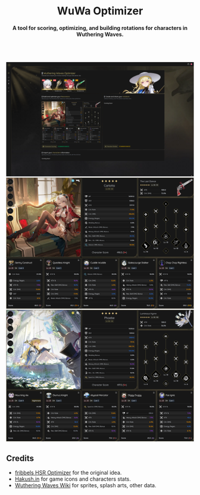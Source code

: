 <div id="top"></div>
<div align="center">
 <h1>WuWa Optimizer</h1>
  <p align="center">
  <h4>A tool for scoring, optimizing, and building rotations for characters in Wuthering Waves.</h4>
 </p>
  <p align="center">
 </p>
</div>
<br><br>

![wuwa_optimizer_showcase_00](/.github/images/wuwa-optimizer-showcase-00.png)
![wuwa_optimizer_showcase_01](/.github/images/wuwa-optimizer-showcase-01.png)
![wuwa_optimizer_showcase_02](/.github/images/wuwa-optimizer-showcase-02.png)
<br>

## Credits

- [fribbels HSR Optimizer](https://github.com/fribbels/hsr-optimizer) for the original idea.
- [Hakush.in](https://ww.hakush.in/) for game icons and characters stats.
- [Wuthering Waves Wiki](https://wutheringwaves.fandom.com/wiki/Wuthering_Waves_Wiki) for sprites, splash arts, other data.
